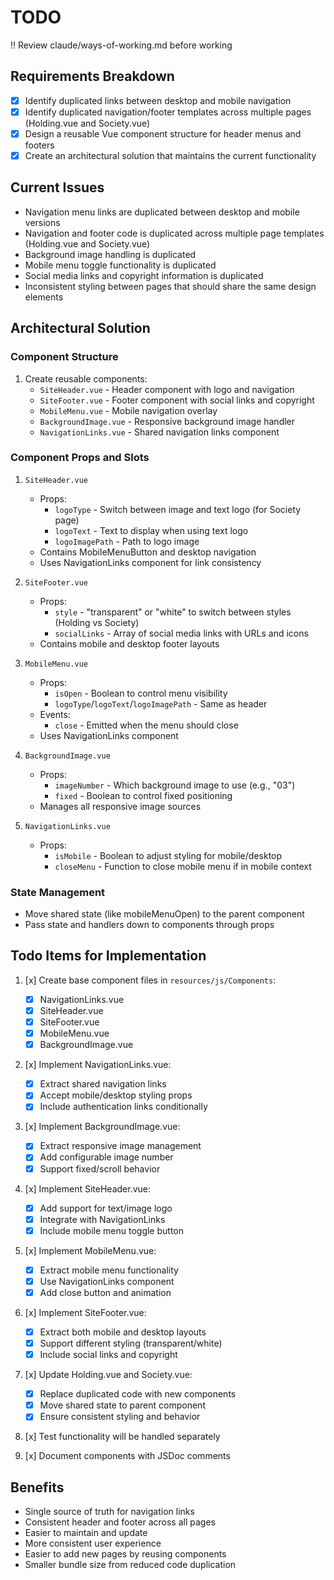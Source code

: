 # TODO

!! Review claude/ways-of-working.md before working

## Requirements Breakdown
- [x] Identify duplicated links between desktop and mobile navigation
- [x] Identify duplicated navigation/footer templates across multiple pages (Holding.vue and Society.vue)
- [x] Design a reusable Vue component structure for header menus and footers
- [x] Create an architectural solution that maintains the current functionality

## Current Issues
- Navigation menu links are duplicated between desktop and mobile versions
- Navigation and footer code is duplicated across multiple page templates (Holding.vue and Society.vue)
- Background image handling is duplicated
- Mobile menu toggle functionality is duplicated
- Social media links and copyright information is duplicated
- Inconsistent styling between pages that should share the same design elements

## Architectural Solution

### Component Structure
1. Create reusable components:
   - `SiteHeader.vue` - Header component with logo and navigation
   - `SiteFooter.vue` - Footer component with social links and copyright
   - `MobileMenu.vue` - Mobile navigation overlay
   - `BackgroundImage.vue` - Responsive background image handler
   - `NavigationLinks.vue` - Shared navigation links component

### Component Props and Slots
1. `SiteHeader.vue`
   - Props:
     - `logoType` - Switch between image and text logo (for Society page)
     - `logoText` - Text to display when using text logo
     - `logoImagePath` - Path to logo image
   - Contains MobileMenuButton and desktop navigation
   - Uses NavigationLinks component for link consistency

2. `SiteFooter.vue`
   - Props:
     - `style` - "transparent" or "white" to switch between styles (Holding vs Society)
     - `socialLinks` - Array of social media links with URLs and icons
   - Contains mobile and desktop footer layouts

3. `MobileMenu.vue`
   - Props:
     - `isOpen` - Boolean to control menu visibility
     - `logoType`/`logoText`/`logoImagePath` - Same as header
   - Events:
     - `close` - Emitted when the menu should close
   - Uses NavigationLinks component

4. `BackgroundImage.vue`
   - Props:
     - `imageNumber` - Which background image to use (e.g., "03")
     - `fixed` - Boolean to control fixed positioning
   - Manages all responsive image sources

5. `NavigationLinks.vue`
   - Props:
     - `isMobile` - Boolean to adjust styling for mobile/desktop
     - `closeMenu` - Function to close mobile menu if in mobile context

### State Management
- Move shared state (like mobileMenuOpen) to the parent component
- Pass state and handlers down to components through props

## Todo Items for Implementation

1. [x] Create base component files in `resources/js/Components`:
   - [x] NavigationLinks.vue
   - [x] SiteHeader.vue
   - [x] SiteFooter.vue
   - [x] MobileMenu.vue
   - [x] BackgroundImage.vue

2. [x] Implement NavigationLinks.vue:
   - [x] Extract shared navigation links
   - [x] Accept mobile/desktop styling props
   - [x] Include authentication links conditionally

3. [x] Implement BackgroundImage.vue:
   - [x] Extract responsive image management
   - [x] Add configurable image number
   - [x] Support fixed/scroll behavior

4. [x] Implement SiteHeader.vue:
   - [x] Add support for text/image logo
   - [x] Integrate with NavigationLinks
   - [x] Include mobile menu toggle button

5. [x] Implement MobileMenu.vue:
   - [x] Extract mobile menu functionality
   - [x] Use NavigationLinks component
   - [x] Add close button and animation

6. [x] Implement SiteFooter.vue:
   - [x] Extract both mobile and desktop layouts
   - [x] Support different styling (transparent/white)
   - [x] Include social links and copyright

7. [x] Update Holding.vue and Society.vue:
   - [x] Replace duplicated code with new components
   - [x] Move shared state to parent component
   - [x] Ensure consistent styling and behavior

8. [x] Test functionality will be handled separately

9. [x] Document components with JSDoc comments

## Benefits
- Single source of truth for navigation links
- Consistent header and footer across all pages
- Easier to maintain and update
- More consistent user experience
- Easier to add new pages by reusing components
- Smaller bundle size from reduced code duplication